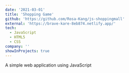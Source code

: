 ```yaml
---
date: '2021-03-01'
title: 'Shopping Game'
github: 'https://github.com/Rosa-Kang/js-shoppingmall'
external: 'https://brave-kare-8eb874.netlify.app/'
tech:
  - JavaScript
  - HTML5
  - CSS
company: ''
showInProjects: true
---
```


A simple web application using JavaScript
